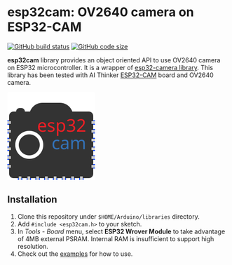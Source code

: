 # esp32cam: OV2640 camera on ESP32-CAM

[![GitHub build status](https://img.shields.io/github/workflow/status/yoursunny/esp32cam/build)](https://github.com/yoursunny/esp32cam/actions) [![GitHub code size](https://img.shields.io/github/languages/code-size/yoursunny/esp32cam?style=flat)](https://github.com/yoursunny/esp32cam)

**esp32cam** library provides an object oriented API to use OV2640 camera on ESP32 microcontroller.
It is a wrapper of [esp32-camera library](https://github.com/espressif/esp32-camera).
This library has been tested with AI Thinker [ESP32-CAM](http://wiki.ai-thinker.com/esp32-cam) board and OV2640 camera.

![esp32cam logo](docs/logo.svg)

## Installation

1. Clone this repository under `$HOME/Arduino/libraries` directory.
2. Add `#include <esp32cam.h>` to your sketch.
3. In *Tools* - *Board* menu, select **ESP32 Wrover Module** to take advantage of 4MB external PSRAM.
   Internal RAM is insufficient to support high resolution.
4. Check out the [examples](examples/) for how to use.
